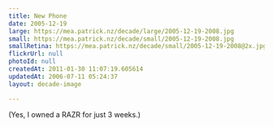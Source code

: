 ```yaml
---
title: New Phone
date: 2005-12-19
large: https://mea.patrick.nz/decade/large/2005-12-19-2008.jpg
small: https://mea.patrick.nz/decade/small/2005-12-19-2008.jpg
smallRetina: https://mea.patrick.nz/decade/small/2005-12-19-2008@2x.jpg
flickrUrl: null
photoId: null
createdAt: 2011-01-30 11:07:19.605614
updatedAt: 2006-07-11 05:24:37
layout: decade-image

---
```

(Yes, I owned a RAZR for just 3 weeks.)
